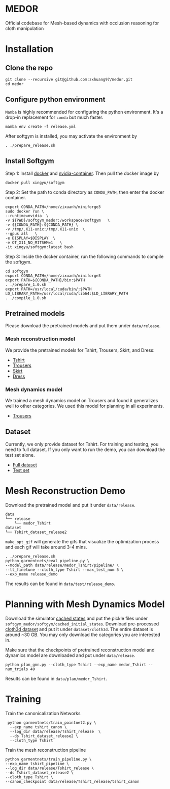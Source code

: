 # MEDOR
Official codebase for Mesh-based dynamics with occlusion reasoning for cloth manipulation

# Installation
## Clone the repo
```
git clone --recursive git@github.com:zxhuang97/medor.git
cd medor
```
## Configure python environment
`Mamba` is highly recommended for configuring the python environment. It's a drop-in replacement for `conda` but much faster. 
```
mamba env create -f release.yml
```

After softgym is installed, you may activate the environment by
```
. ./prepare_release.sh
```
## Install Softgym
Step 1: Install [docker](https://docs.docker.com/engine/install/ubuntu/) and [nvidia-container](https://docs.nvidia.com/datacenter/cloud-native/container-toolkit/latest/install-guide.html). Then pull the docker image by
```
docker pull xingyu/softgym
```
Step 2: Set the path to conda directory as `CONDA_PATH`, then enter the docker container.
```
export CONDA_PATH=/home/zixuanh/miniforge3
sudo docker run \
--runtime=nvidia  \
-v ${PWD}/softgym_medor:/workspace/softgym   \
-v ${CONDA_PATH}:${CONDA_PATH} \
-v /tmp/.X11-unix:/tmp/.X11-unix  \
--gpus all   \
-e DISPLAY=$DISPLAY  \
-e QT_X11_NO_MITSHM=1   \
-it xingyu/softgym:latest bash
```
Step 3: Inside the docker container, run the following commands to compile the softgym.
```
cd softgym
export CONDA_PATH=/home/zixuanh/miniforge3
export PATH=${CONDA_PATH}/bin:$PATH
. ./prepare_1.0.sh
export PATH=/usr/local/cuda/bin/:$PATH
LD_LIBRARY_PATH=/usr/local/cuda/lib64:$LD_LIBRARY_PATH
. ./compile_1.0.sh
```
## Pretrained models
Please download the pretrained models and put them under `data/release`.
### Mesh reconstruction model
We provide the pretrained models for Tshirt, Trousers, Skirt, and Dress:
- [Tshirt](https://drive.google.com/file/d/1ISpN-uSeIoCTdtV0M_NAXuOel0zxDzbd/view?usp=sharing)
- [Trousers](https://drive.google.com/file/d/1-QCSUHySClJncu4JaQ6YgCSYJoFlIsaQ/view?usp=sharing)
- [Skirt](https://drive.google.com/file/d/1U1SsSj-15YzeH8FES8QeWS8GIbJ_nOAA/view?usp=drive_link)
- [Dress](https://drive.google.com/file/d/1jRP6K72EY3j9BghjG4wm77JYJoxA6Smj/view?usp=drive_link)

### Mesh dynamics model
We trained a mesh dynamics model on Trousers and found it generalizes well to other categories. We used this model for planning in all experiments.
- [Trousers](https://drive.google.com/file/d/1-QCSUHySClJncu4JaQ6YgCSYJoFlIsaQ/view?usp=sharing)

## Dataset
Currently, we only provide dataset for Tshirt. For training and testing, you need to full dataset. 
If you only want to run the demo, you can download the test set alone.
- [Full dataset](https://drive.google.com/file/d/1JrC2vHrdxXvfjgcmn2tz1eT81U2noTlP/view?usp=sharing)
- [Test set](https://drive.google.com/file/d/1klTUl5xaja3izQ5GoLjDPn88dwbkrERo/view?usp=sharing)

# Mesh Reconstruction Demo
Download the pretrained model and put it under `data/release`.

```angular2html
data
└── release
    └── medor_Tshirt
dataset
└── Tshirt_dataset_release2
```

`make_opt_gif` will generate the gifs that visualize the optimization process and each gif will take around 3-4 mins.

```
. ./prepare_release.sh
python garmentnets/eval_pipeline.py \
--model_path data/release/medor_Tshirt/pipeline/ \
--tt_finetune --cloth_type Tshirt --max_test_num 5 \
--exp_name release_demo 
```
The results can be found in `data/test/release_demo`.

# Planning with Mesh Dynamics Model
Download the simulator [cached states](https://drive.google.com/file/d/1_XIz0LRWc8brVolXeLoVaS6vfttzJV4i/view?usp=drive_link) and put the pickle files under `softgym_medor/softgym/cached_initial_states`.
Download pre-processed [cloth3d dataset](https://drive.google.com/drive/folders/13Z19FHutzTGcyIMv3BQgJDioDrTTHuty?usp=drive_link) and put it under `dataset/cloth3d`. The entire dataset is around ~30 GB. You may only download the categories you are interested in.

Make sure that the checkpoints of pretrained reconstruction model and dynamics model are downloaded and put under `data/release`.

```
python plan_gnn.py --cloth_type Tshirt --exp_name medor_Tshirt --num_trials 40
```
Results can be found in `data/plan/medor_Tshirt`.

# Training
Train the canonicalization Networks
```
 python garmentnets/train_pointnet2.py \
  --exp_name tshirt_canon \
  --log_dir data/release/Tshirt_release  \
  --ds Tshirt_dataset_release2 \
  --cloth_type Tshirt
```
Train the mesh reconstruction pipeline
```
python garmentnets/train_pipeline.py \
--exp_name tshirt_pipeline \
--log_dir data/release/Tshirt_release \
--ds Tshirt_dataset_release2 \
--cloth_type Tshirt \
--canon_checkpoint data/release/Tshirt_release/tshirt_canon
```
